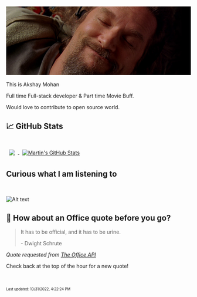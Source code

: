[![Akshay's GitHub Banner](./assets/bigLebowski.jpg)](https://github.com/AkshayHere)

This is Akshay Mohan

Full time Full-stack developer & Part time Movie Buff.

Would love to contribute to open source world.

## &#x1f4c8; GitHub Stats

<br>

<a href="https://github.com/akshayhere">
  <img align="center" style="margin:0.5rem" src="https://github-readme-stats.vercel.app/api/top-langs/?username=akshayhere&hide=html,css&title_color=ffffff&text_color=c9cacc&icon_color=4AB197&bg_color=1A2B34" />
</a>

<a href="https://github.com/akshayhere">
  <img align="center" style="margin:0.5rem" src="https://github-readme-stats.vercel.app/api?username=akshayhere&show_icons=true&line_height=27&count_private=true&title_color=ffffff&text_color=c9cacc&icon_color=4AB097&bg_color=1A2B34" alt="Martin's GitHub Stats" />
</a>

<br>

## Curious what I am listening to

<br>

![Alt text](https://spotify-recently-played-readme.vercel.app/api?user=akshay_here&unique={true|1|on|yes})

## 📣 How about an Office quote before you go?

> It has to be official, and it has to be urine.
>
> <p>- Dwight Schrute</p>

_Quote requested from [The Office API](https://www.officeapi.dev/)_

Check back at the top of the hour for a new quote!

<br>

<sub><sup>Last updated: 10/31/2022, 4:22:24 PM</sup></sub>

<!-- > ### Want to know how I made this README?
>
> [Credits](https://github.com/braydoncoyer)! -->
